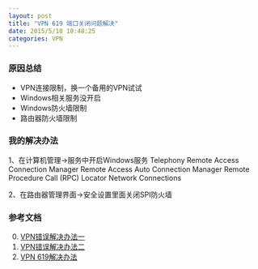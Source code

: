 ```yaml
---
layout: post
title: "VPN 619 端口关闭问题解决"
date: 2015/5/10 10:48:25 
categories: VPN
---
```


### 原因总结
+ VPN连接限制，换一个备用的VPN试试
+ Windows相关服务没开启
+ Windows防火墙限制
+ 路由器防火墙限制


### 我的解决办法
1、在计算机管理->服务中开启Windows服务
Telephony 
Remote Access Connection Manager 
Remote Access Auto Connection Manager 
Remote Procedure Call (RPC) Locator
Network Connections

2、在路由器管理界面->安全设置里面关闭SPI防火墙


### 参考文档
0. [VPN错误解决办法一][2]
1. [VPN错误解决办法二][3]
2. [VPN 619解决办法][1]

[1]: http://jingyan.baidu.com/article/49711c61418c45fa441b7cde.html "VPN 619  解决办法"
[2]: http://jingyan.baidu.com/article/49711c61501a6afa451b7c4c.html "VPN错误解决办法一"
[3]: http://jingyan.baidu.com/article/a378c9609e3952b329283074.html "VPN错误解决办法二"